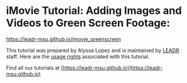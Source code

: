 # iMovie Tutorial: Adding Images and Videos to Green Screen Footage:
https://leadr-msu.github.io/imovie_greenscreen

This tutorial was prepared by Alyssa Lopez and is maintained by [LEADR](https://leadr.msu.edu) staff. Here are the [usage rights](https://github.com/leadr-msu/imovie_greenscreen/blob/master/License.MD) associated with this tutorial.

Find all our tutorials at [https://leadr-msu.github.io](https://leadr-msu.github.io)
